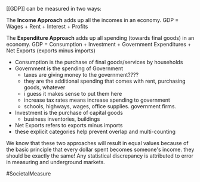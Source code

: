 [[GDP]] can be measured in two ways:

The **Income Approach** adds up all the incomes in an economy.
GDP = Wages + Rent + Interest + Profits

The **Expenditure Approach** adds up all spending (towards final goods) in an economy.
GDP = Consumption + Investment + Government Expenditures + Net Exports (exports minus imports)
- Consumption is the purchase of final goods/services by households
- Government is the spending of Government
	- taxes are giving money to the government????
	- they are the additional spending that comes with rent, purchasing goods, whatever
	- i guess it makes sense to put them here
	- increase tax rates means increase spending to government
	- schools, highways, wages, office supplies. government firms.
- Investment is the purchase of capital goods
	- business inventories, buildings
- Net Exports refers to exports minus imports
- these explicit categories help prevent overlap and multi-counting


We know that these two approaches will result in equal values because of the basic principle that every dollar spent becomes someone's income. they should be exactly the same! Any statistical discrepancy is attributed to error in measuring and underground markets.

#SocietalMeasure 